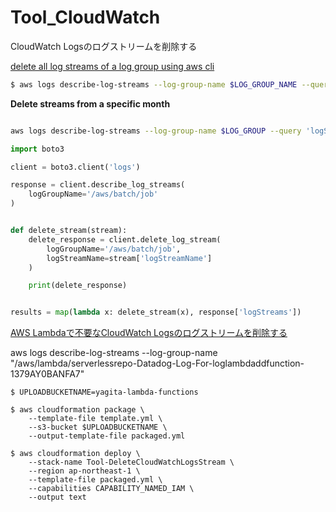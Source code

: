 # Tool_CloudWatch
CloudWatch Logsのログストリームを削除する

[delete all log streams of a log group using aws cli](https://stackoverflow.com/questions/42134873/delete-all-log-streams-of-a-log-group-using-aws-cli)

```bash
$ aws logs describe-log-streams --log-group-name $LOG_GROUP_NAME --query 'logStreams[*].logStreamName' --output table | awk '{print $2}' | grep -v ^$ | while read x; do aws logs delete-log-stream --log-group-name $LOG_GROUP_NAME --log-stream-name $x; done
```

__Delete streams from a specific month__
```bash

aws logs describe-log-streams --log-group-name $LOG_GROUP --query 'logStreams[?starts_with(logStreamName,`2017/07`)].logStreamName' --output table | awk '{print $2}' | grep -v ^$ | while read x; do aws logs delete-log-stream --log-group-name $LOG_GROUP --log-stream-name $x; done
```

```python
import boto3

client = boto3.client('logs')

response = client.describe_log_streams(
    logGroupName='/aws/batch/job'
)


def delete_stream(stream):
    delete_response = client.delete_log_stream(
        logGroupName='/aws/batch/job',
        logStreamName=stream['logStreamName']
    )

    print(delete_response)


results = map(lambda x: delete_stream(x), response['logStreams'])
```

[AWS Lambdaで不要なCloudWatch Logsのログストリームを削除する](http://blog.serverworks.co.jp/tech/2020/03/13/schedule-delete-log-stream-with-lambda/)

aws logs describe-log-streams --log-group-name "/aws/lambda/serverlessrepo-Datadog-Log-For-loglambdaddfunction-1379AY0BANFA7"


```
$ UPLOADBUCKETNAME=yagita-lambda-functions

$ aws cloudformation package \
    --template-file template.yml \
    --s3-bucket $UPLOADBUCKETNAME \
    --output-template-file packaged.yml
```

```
$ aws cloudformation deploy \
    --stack-name Tool-DeleteCloudWatchLogsStream \
    --region ap-northeast-1 \
    --template-file packaged.yml \
    --capabilities CAPABILITY_NAMED_IAM \
    --output text
```